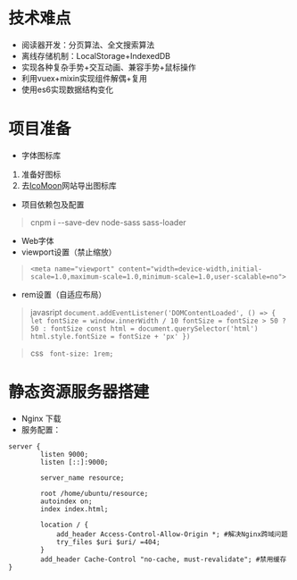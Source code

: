# 技术难点
- 阅读器开发：分页算法、全文搜索算法
- 离线存储机制：LocalStorage+IndexedDB
- 实现各种复杂手势+交互动画、兼容手势+鼠标操作
- 利用vuex+mixin实现组件解偶+复用
- 使用es6实现数据结构变化

# 项目准备
- 字体图标库
1. 准备好图标
1. 去[IcoMoon](https://icomoon.io/app/#/select "IcoMoon")网站导出图标库

- 项目依赖包及配置
> cnpm i --save-dev node-sass sass-loader

- Web字体
- viewport设置（禁止缩放）
 > `<meta name="viewport" content="width=device-width,initial-scale=1.0,maximum-scale=1.0,minimum-scale=1.0,user-scalable=no">`
  
- rem设置（自适应布局）
> javasript
> `document.addEventListener('DOMContentLoaded', () => {
    let fontSize = window.innerWidth / 10
    fontSize = fontSize > 50 ? 50 : fontSize
    const html = document.querySelector('html')
    html.style.fontSize = fontSize + 'px'
  })`

> css
> ` font-size: 1rem;`


# 静态资源服务器搭建
- Nginx 下载
- 服务配置：
```
server {
        listen 9000;
        listen [::]:9000;

        server_name resource;

        root /home/ubuntu/resource;
        autoindex on;
        index index.html;

        location / {
            add_header Access-Control-Allow-Origin *; #解决Nginx跨域问题
            try_files $uri $uri/ =404;
        }
        add_header Cache-Control "no-cache, must-revalidate"; #禁用缓存
}
```

